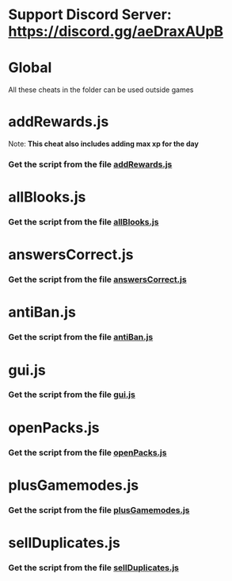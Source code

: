 # Support Discord Server: https://discord.gg/aeDraxAUpB

# Global

All these cheats in the folder can be used outside games

# addRewards.js

Note: **This cheat also includes adding max xp for the day**

### Get the script from the file [addRewards.js](https://raw.githubusercontent.com/Jude-Gideon/Blooket/main/Global/addRewards.js)

# allBlooks.js

### Get the script from the file [allBlooks.js](https://raw.githubusercontent.com/Jude-Gideon/Blooket/main/Global/allBlooks.js)

# answersCorrect.js

### Get the script from the file [answersCorrect.js](https://raw.githubusercontent.com/Jude-Gideon/Blooket/main/global/answersCorrect.js)

# antiBan.js

### Get the script from the file [antiBan.js](https://raw.githubusercontent.com/Jude-Gideon/Blooket/main/Global/antiBan.js)

# gui.js

### Get the script from the file [gui.js](https://raw.githubusercontent.com/Jude-Gideon/Blooket/main/Global/gui.js)

# openPacks.js

### Get the script from the file [openPacks.js](https://raw.githubusercontent.com/Jude-Gideon/Blooket/main/global/openPacks.js)

# plusGamemodes.js

### Get the script from the file [plusGamemodes.js](https://raw.githubusercontent.com/Jude-Gideon/Blooket/main/Global/plusGamemodes.js)

# sellDuplicates.js

### Get the script from the file [sellDuplicates.js](https://raw.githubusercontent.com/Jude-Gideon/Blooket/main/global/sellDuplicates.js)
